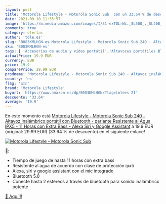 ```yaml
---
layout: post
title: 'Motorola Lifestyle - Motorola Sonic Sub  con un 33.64 % de descuento'
date: 2021-09-10 11:35:57
image: 'https://m.media-amazon.com/images/I/51-exTOLrWL._SL500_._SL400_.jpg'
comments: true
category: ofertas
author: 'tole.es'
slug: 'B083KMLHGN-es Motorola Lifestyle - Motorola Sonic Sub 240 - Altavoz...'
sku: 'B083KMLHGN-es'
tags: [ 'Accesorios de audio y vídeo portátil','Altavoces portátiles Bluetooth','Altavoces portátiles y altavoces con puerto dock','Audio y vídeo portátil','Electrónica','alexa','motorola lifestyle', ]
actualPrice: 19.9 EUR
currency: EUR
price: 19.9
comparePrice: 29.99 EUR
prodname: 'Motorola Lifestyle - Motorola Sonic Sub 240 - Altavoz inalámbrico portátil con Bluetooth - parlante Resistente al Agua  IPX5  - 11 Horas con Extra Bass - Alexa  Siri y Google Assistant'
country: 'es'
flag: '🇪🇸'
brand: 'Motorola Lifestyle'
buyurl: 'https://www.amazon.es/dp/B083KMLHGN/?tag=tolees-21'
descuento: '33.64'
average: '19.9'
---
```


En este momento está [Motorola Lifestyle - Motorola Sonic Sub 240 - Altavoz inalámbrico portátil con Bluetooth - parlante Resistente al Agua  IPX5  - 11 Horas con Extra Bass - Alexa  Siri y Google Assistant](https://www.amazon.es/dp/B083KMLHGN/?tag=tolees-21) a 19.9 EUR (original: 29.99 EUR) (33.64 %  de descuento) en el siguiente enlace!

[![Motorola Lifestyle - Motorola Sonic Sub ](https://m.media-amazon.com/images/I/51-exTOLrWL._SL500_._SL400_.jpg)](https://www.amazon.es/dp/B083KMLHGN/?tag=tolees-21)

🔎:

- Tiempo de juego de hasta 11 horas con extra bass
- Resistente al agua de acuerdo con clase de protección ipx5
- Alexa, siri y google assistant con el mic integrado
- Bluetooth 5.0
- Conecte hasta 2 estereos a través de bluetooth para sonido inalámbrico potente

[🛒 Aquí!!!](https://www.amazon.es/dp/B083KMLHGN/?tag=tolees-21)
